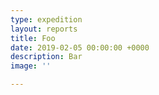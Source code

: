```yaml
---
type: expedition
layout: reports
title: Foo
date: 2019-02-05 00:00:00 +0000
description: Bar
image: ''

---
```

